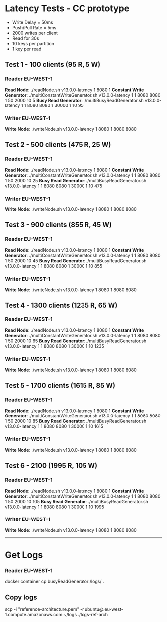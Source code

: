 # Latency Tests - CC prototype

- Write Delay = 50ms
- Push/Pull Rate = 5ms
- 2000 writes per client
- Read for 30s
- 10 keys per partition
- 1 key per read

## Test 1 - 100 clients (95 R, 5 W)

### Reader EU-WEST-1
**Read Node**: ./readNode.sh v13.0.0-latency 1 8080 1
**Constant Write Generator**: ./multiConstantWriteGenerator.sh v13.0.0-latency 1 1 8080 <read-eu-ip> 8080 <write-ip> 1 50 2000 10 5
**Busy Read Generator**: ./multiBusyReadGenerator.sh v13.0.0-latency 1 1 8080 <read-eu-ip> 8080 <write-ip> 1 30000 1 10 95


### Writer EU-WEST-1
**Write Node**: ./writeNode.sh v13.0.0-latency 1 8080 1 8080 <read-eu-ip> 8080 <read-us-ip> 

## Test 2 -  500 clients (475 R, 25 W)

### Reader EU-WEST-1
**Read Node**: ./readNode.sh v13.0.0-latency 1 8080 1
**Constant Write Generator**: ./multiConstantWriteGenerator.sh v13.0.0-latency 1 1 8080 <read-eu-ip> 8080 <write-ip> 1 50 2000 10 25
**Busy Read Generator**: ./multiBusyReadGenerator.sh v13.0.0-latency 1 1 8080 <read-eu-ip> 8080 <write-ip> 1 30000 1 10 475

### Writer EU-WEST-1
**Write Node**: ./writeNode.sh v13.0.0-latency 1 8080 1 8080 <read-eu-ip> 8080 <read-us-ip> 

## Test 3 - 900 clients (855 R, 45 W)

### Reader EU-WEST-1
**Read Node**: ./readNode.sh v13.0.0-latency 1 8080 1
**Constant Write Generator**: ./multiConstantWriteGenerator.sh v13.0.0-latency 1 1 8080 <read-eu-ip> 8080 <write-ip> 1 50 2000 10 45
**Busy Read Generator**: ./multiBusyReadGenerator.sh v13.0.0-latency 1 1 8080 <read-eu-ip> 8080 <write-ip> 1 30000 1 10 855

### Writer EU-WEST-1
**Write Node**: ./writeNode.sh v13.0.0-latency 1 8080 1 8080 <read-eu-ip> 8080 <read-us-ip> 

## Test 4 - 1300 clients (1235 R, 65 W)

### Reader EU-WEST-1
**Read Node**: ./readNode.sh v13.0.0-latency 1 8080 1
**Constant Write Generator**: ./multiConstantWriteGenerator.sh v13.0.0-latency 1 1 8080 <read-eu-ip> 8080 <write-ip> 1 50 2000 10 65
**Busy Read Generator**: ./multiBusyReadGenerator.sh v13.0.0-latency 1 1 8080 <read-eu-ip> 8080 <write-ip> 1 30000 1 10 1235

### Writer EU-WEST-1
**Write Node**: ./writeNode.sh v13.0.0-latency 1 8080 1 8080 <read-eu-ip> 8080 <read-us-ip> 

## Test 5 - 1700 clients (1615 R, 85 W)

### Reader EU-WEST-1
**Read Node**: ./readNode.sh v13.0.0-latency 1 8080 1
**Constant Write Generator**: ./multiConstantWriteGenerator.sh v13.0.0-latency 1 1 8080 <read-eu-ip> 8080 <write-ip> 1 50 2000 10 85
**Busy Read Generator**: ./multiBusyReadGenerator.sh v13.0.0-latency 1 1 8080 <read-eu-ip> 8080 <write-ip> 1 30000 1 10 1615

### Writer EU-WEST-1
**Write Node**: ./writeNode.sh v13.0.0-latency 1 8080 1 8080 <read-eu-ip> 8080 <read-us-ip> 

## Test 6 - 2100 (1995 R, 105 W)

### Reader EU-WEST-1
**Read Node**: ./readNode.sh v13.0.0-latency 1 8080 1
**Constant Write Generator**: ./multiConstantWriteGenerator.sh v13.0.0-latency 1 1 8080 <read-eu-ip> 8080 <write-ip> 1 50 2000 10 105
**Busy Read Generator**: ./multiBusyReadGenerator.sh v13.0.0-latency 1 1 8080 <read-eu-ip> 8080 <write-ip> 1 30000 1 10 1995

### Writer EU-WEST-1
**Write Node**: ./writeNode.sh v13.0.0-latency 1 8080 1 8080 <read-eu-ip> 8080 <read-us-ip> 

---
# Get Logs
### Reader EU-WEST-1
docker container cp busyReadGenerator:/logs/ .

## Copy logs
scp -i "reference-architecture.pem" -r ubuntu@<read-eu-DNS>.eu-west-1.compute.amazonaws.com:~/logs ./logs-ref-arch

